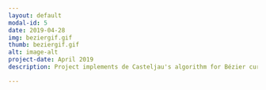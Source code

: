```yaml
---
layout: default
modal-id: 5
date: 2019-04-28
img: beziergif.gif
thumb: beziergif.gif
alt: image-alt
project-date: April 2019
description: Project implements de Casteljau's algorithm for Bézier curves to create an interactive curve editor. Users can draw up to six different curves and manipulate or delete their control points. Project was done in Pico-8 using Lua. Play around with it -<a href="https://jwhop.itch.io/bezier-editor">here on Itch.io!</a>

---
```

